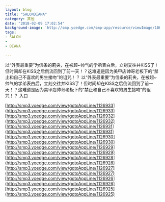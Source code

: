 ```yaml
---
layout: blog
title: "SALONDIANA"
category: 其他
date: "2018-02-09 17:02:54"
background-image: 'http://smp.yoedge.com/smp-app/resource/viewImage/1004595appline.png'
tags:
- SALON
-  
- DIANA

---
```

以“外表最重要”为信条的莉央，在被超~帅气的学弟表白后，立刻交往并KISS了！但时间却在KISS之后倒流回到了前一天！？这难道是因为美甲店帅哥老板下的“禁止和自己不喜欢的男生接吻”的诅咒！？
以“外表最重要”为信条的莉央，在被超~帅气的学弟表白后，立刻交往并KISS了！但时间却在KISS之后倒流回到了前一天！？这难道是因为美甲店帅哥老板下的“禁止和自己不喜欢的男生接吻”的诅咒！？
入口

[http://smp3.yoedge.com/view/gotoAppLine/1126933](http://smp3.yoedge.com/view/gotoAppLine/1126933)
[http://smp3.yoedge.com/view/gotoAppLine/1126932](http://smp3.yoedge.com/view/gotoAppLine/1126932)
[http://smp3.yoedge.com/view/gotoAppLine/1126931](http://smp3.yoedge.com/view/gotoAppLine/1126931)
[http://smp3.yoedge.com/view/gotoAppLine/1126930](http://smp3.yoedge.com/view/gotoAppLine/1126930)
[http://smp3.yoedge.com/view/gotoAppLine/1126929](http://smp3.yoedge.com/view/gotoAppLine/1126929)
[http://smp3.yoedge.com/view/gotoAppLine/1126928](http://smp3.yoedge.com/view/gotoAppLine/1126928)
[http://smp3.yoedge.com/view/gotoAppLine/1126927](http://smp3.yoedge.com/view/gotoAppLine/1126927)
[http://smp3.yoedge.com/view/gotoAppLine/1126926](http://smp3.yoedge.com/view/gotoAppLine/1126926)
[http://smp3.yoedge.com/view/gotoAppLine/1126925](http://smp3.yoedge.com/view/gotoAppLine/1126925)

        

